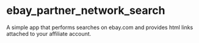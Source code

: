# ebay_partner_network_search
A simple app that performs searches on ebay.com and provides html links attached to your affiliate account.
